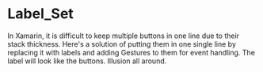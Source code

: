 # Label_Set
In Xamarin, it is difficult to keep multiple buttons in one line due to their stack thickness. Here's a solution of putting them in one single line by replacing it with labels and adding Gestures to them for event handling. The label will look like the buttons. Illusion all around.
